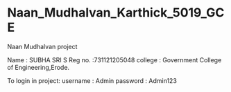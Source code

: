# Naan_Mudhalvan_Karthick_5019_GCE
Naan Mudhalvan project

Name : SUBHA SRI S
Reg no. :731121205048
college : Government College of Engineering,Erode.

To login in project:
username : Admin
password : Admin123
